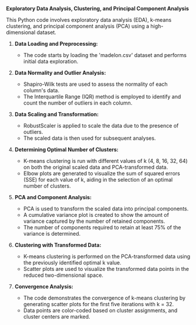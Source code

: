 **Exploratory Data Analysis, Clustering, and Principal Component Analysis**

This Python code involves exploratory data analysis (EDA), k-means clustering, and principal component analysis (PCA) using a high-dimensional dataset.

1. **Data Loading and Preprocessing:**
   - The code starts by loading the 'madelon.csv' dataset and performs initial data exploration.

2. **Data Normality and Outlier Analysis:**
   - Shapiro-Wilk tests are used to assess the normality of each column's data.
   - The Interquartile Range (IQR) method is employed to identify and count the number of outliers in each column.

3. **Data Scaling and Transformation:**
   - RobustScaler is applied to scale the data due to the presence of outliers.
   - The scaled data is then used for subsequent analyses.

4. **Determining Optimal Number of Clusters:**
   - K-means clustering is run with different values of k (4, 8, 16, 32, 64) on both the original scaled data and PCA-transformed data.
   - Elbow plots are generated to visualize the sum of squared errors (SSE) for each value of k, aiding in the selection of an optimal number of clusters.

5. **PCA and Component Analysis:**
   - PCA is used to transform the scaled data into principal components.
   - A cumulative variance plot is created to show the amount of variance captured by the number of retained components.
   - The number of components required to retain at least 75% of the variance is determined.

6. **Clustering with Transformed Data:**
   - K-means clustering is performed on the PCA-transformed data using the previously identified optimal k value.
   - Scatter plots are used to visualize the transformed data points in the reduced two-dimensional space.

7. **Convergence Analysis:**
   - The code demonstrates the convergence of k-means clustering by generating scatter plots for the first five iterations with k = 32.
   - Data points are color-coded based on cluster assignments, and cluster centers are marked.
